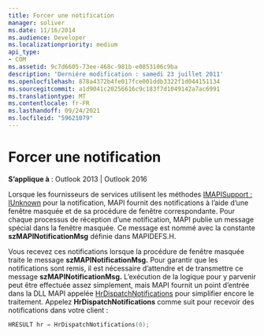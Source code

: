 ```yaml
---
title: Forcer une notification
manager: soliver
ms.date: 11/16/2014
ms.audience: Developer
ms.localizationpriority: medium
api_type:
- COM
ms.assetid: 9c7d6605-73ee-468c-981b-e0853106c9ba
description: 'Derniére modification : samedi 23 juillet 2011'
ms.openlocfilehash: 878a4372b4fe017fce001ddb3322f1d044151134
ms.sourcegitcommit: a1d9041c20256616c9c183f7d1049142a7ac6991
ms.translationtype: MT
ms.contentlocale: fr-FR
ms.lasthandoff: 09/24/2021
ms.locfileid: "59621079"
---
```

# <a name="forcing-a-notification"></a>Forcer une notification

  
  
**S’applique à** : Outlook 2013 | Outlook 2016 
  
Lorsque les fournisseurs de services utilisent les méthodes [IMAPISupport : IUnknown](imapisupportiunknown.md) pour la notification, MAPI fournit des notifications à l’aide d’une fenêtre masquée et de sa procédure de fenêtre correspondante. Pour chaque processus de réception d’une notification, MAPI publie un message spécial dans la fenêtre masquée. Ce message est nommé avec la constante **szMAPINotificationMsg** définie dans MAPIDEFS.H. 
  
Vous recevez ces notifications lorsque la procédure de fenêtre masquée traite le message **szMAPINotificationMsg.** Pour garantir que les notifications sont remis, il est nécessaire d’attendre et de transmettre ce message **szMAPINotificationMsg.** L’exécution de la logique pour y parvenir peut être effectuée assez simplement, mais MAPI fournit un point d’entrée dans la DLL MAPI appelée [HrDispatchNotifications](hrdispatchnotifications.md) pour simplifier encore le traitement. Appelez **HrDispatchNotifications** comme suit pour recevoir des notifications dans votre client : 
  
```cpp
HRESULT hr = HrDispatchNotifications(0);
 
```


